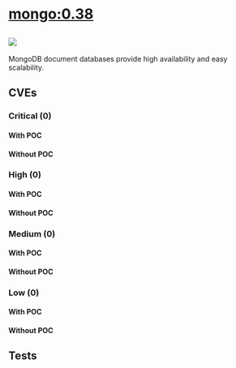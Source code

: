 # [mongo:0.38](https://hub.docker.com/_/mongo?tab=tags)
![](https://img.shields.io/static/v1?label=tag&message=0.38&color=blue)
---
<p>
MongoDB document databases provide high availability and easy scalability.
</p>

## CVEs
### Critical (0)
#### With POC

#### Without POC


### High (0)
#### With POC

#### Without POC


### Medium (0)
#### With POC

#### Without POC


### Low (0)
#### With POC

#### Without POC


## Tests
